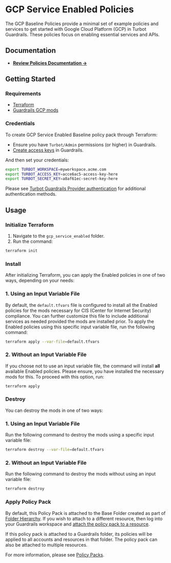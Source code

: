 # GCP Service Enabled Policies

The GCP Baseline Policies provide a minimal set of example policies and services to get started with Google Cloud Platform (GCP) in Turbot Guardrails. These policies focus on enabling essential services and APIs.

## Documentation

- **[Review Policies Documentation →](https://hub.guardrails.turbot.com/mods/gcp/policies)**

## Getting Started

### Requirements

- [Terraform](https://developer.hashicorp.com/terraform/install)
- [Guardrails GCP mods](../gcp_mods/)

### Credentials

To create GCP Service Enabled Baseline policy pack through Terraform:

- Ensure you have `Turbot/Admin` permissions (or higher) in Guardrails.
- [Create access keys](https://turbot.com/guardrails/docs/guides/iam/access-keys#generate-a-new-guardrails-api-access-key) in Guardrails.

And then set your credentials:

```sh
export TURBOT_WORKSPACE=myworkspace.acme.com
export TURBOT_ACCESS_KEY=acce6ac5-access-key-here
export TURBOT_SECRET_KEY=a8af61ec-secret-key-here
```

Please see [Turbot Guardrails Provider authentication](https://registry.terraform.io/providers/turbot/turbot/latest/docs#authentication) for additional authentication methods.

## Usage

### Initialize Terraform

1. Navigate to the `gcp_service_enabled` folder.
2. Run the command:

```sh
terraform init
```

### Install

After initializing Terraform, you can apply the Enabled policies in one of two ways, depending on your needs:

### 1. Using an Input Variable File

By default, the `default.tfvars` file is configured to install all the Enabled policies for the mods necessary for CIS (Center for Internet Security) compliance. You can further customize this file to include additional services as needed provided the mods are installed prior. To apply the Enabled policies using this specific input variable file, run the following command:

```sh
terraform apply --var-file=default.tfvars 
```

### 2. Without an Input Variable File

If you choose not to use an input variable file, the command will install **all** available Enabled policies. Please ensure, you have installed the necessary mods for this. To proceed with this option, run:

```sh
terraform apply
```

### Destroy 

You can destroy the mods in one of two ways:

### 1. Using an Input Variable File

Run the following command to destroy the mods using a specific input variable file:

```sh
terraform destroy --var-file=default.tfvars
```

### 2. Without an Input Variable File

Run the following command to destroy the mods without using an input variable file:

```sh
terraform destroy
```

### Apply Policy Pack

By default, this Policy Pack is attached to the Base Folder created as part of [Folder Hierarchy](../../guardrails/folder_hierarchy/). If you wish to attach to a different resource, then log into your Guardrails workspace and [attach the policy pack to a resource](https://turbot.com/guardrails/docs/guides/policy-packs#attach-a-policy-pack-to-a-resource).

If this policy pack is attached to a Guardrails folder, its policies will be applied to all accounts and resources in that folder. The policy pack can also be attached to multiple resources.

For more information, please see [Policy Packs](https://turbot.com/guardrails/docs/concepts/policy-packs).
